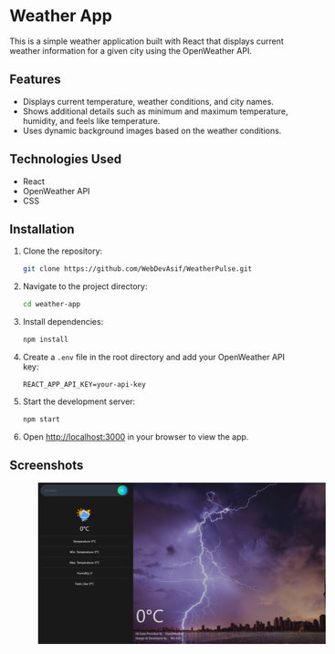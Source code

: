 # Weather App

This is a simple weather application built with React that displays current weather information for a given city using the OpenWeather API.

## Features

- Displays current temperature, weather conditions, and city names.
- Shows additional details such as minimum and maximum temperature, humidity, and feels like temperature.
- Uses dynamic background images based on the weather conditions.

## Technologies Used

- React
- OpenWeather API
- CSS

## Installation

1. Clone the repository:

   ```bash
   git clone https://github.com/WebDevAsif/WeatherPulse.git
   ```

2. Navigate to the project directory:

   ```bash
   cd weather-app
   ```

3. Install dependencies:

   ```bash
   npm install
   ```

4. Create a `.env` file in the root directory and add your OpenWeather API key:

   ```plaintext
   REACT_APP_API_KEY=your-api-key
   ```

5. Start the development server:

   ```bash
   npm start
   ```

6. Open [http://localhost:3000](http://localhost:3000) in your browser to view the app.

## Screenshots

<img alt="img" src="https://github.com/WebDevAsif/WeatherPulse/blob/main/src/assets/weather-image.png" style="margin:0 50px;">
